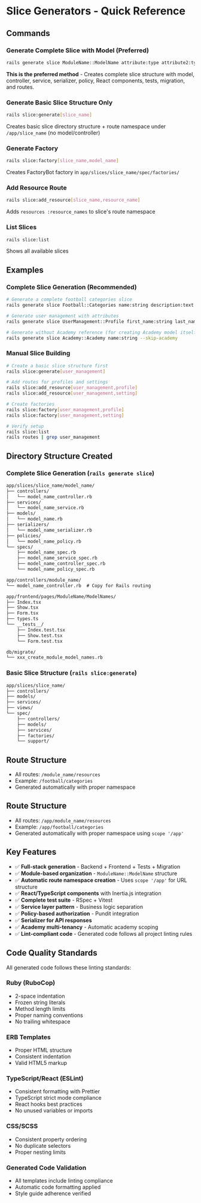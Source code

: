 # Slice Generators - Quick Reference

## Commands

### Generate Complete Slice with Model (Preferred)

```bash
rails generate slice ModuleName::ModelName attribute:type attribute2:type
```

**This is the preferred method** - Creates complete slice structure with model, controller, service, serializer, policy, React components, tests, migration, and routes.

### Generate Basic Slice Structure Only

```bash
rails slice:generate[slice_name]
```

Creates basic slice directory structure + route namespace under `/app/slice_name` (no model/controller)

### Generate Factory

```bash
rails slice:factory[slice_name,model_name]
```

Creates FactoryBot factory in `app/slices/slice_name/spec/factories/`

### Add Resource Route

```bash
rails slice:add_resource[slice_name,resource_name]
```

Adds `resources :resource_names` to slice's route namespace

### List Slices

```bash
rails slice:list
```

Shows all available slices

## Examples

### Complete Slice Generation (Recommended)

```bash
# Generate a complete football categories slice
rails generate slice Football::Categories name:string description:text

# Generate user management with attributes  
rails generate slice UserManagement::Profile first_name:string last_name:string bio:text

# Generate without Academy reference (for creating Academy model itself)
rails generate slice Academy::Academy name:string --skip-academy
```

### Manual Slice Building

```bash
# Create a basic slice structure first
rails slice:generate[user_management]

# Add routes for profiles and settings
rails slice:add_resource[user_management,profile]
rails slice:add_resource[user_management,setting]  

# Create factories
rails slice:factory[user_management,profile]
rails slice:factory[user_management,setting]

# Verify setup
rails slice:list
rails routes | grep user_management
```

## Directory Structure Created

### Complete Slice Generation (`rails generate slice`)

```txt
app/slices/slice_name/model_name/
├── controllers/
│   └── model_name_controller.rb
├── services/
│   └── model_name_service.rb  
├── models/
│   └── model_name.rb
├── serializers/
│   └── model_name_serializer.rb
├── policies/
│   └── model_name_policy.rb
└── specs/
    ├── model_name_spec.rb
    ├── model_name_service_spec.rb
    ├── model_name_controller_spec.rb
    └── model_name_policy_spec.rb

app/controllers/module_name/
└── model_name_controller.rb  # Copy for Rails routing

app/frontend/pages/ModuleName/ModelNames/
├── Index.tsx
├── Show.tsx
├── Form.tsx
├── types.ts
└── __tests__/
    ├── Index.test.tsx
    ├── Show.test.tsx
    └── Form.test.tsx

db/migrate/
└── xxx_create_module_model_names.rb
```

### Basic Slice Structure (`rails slice:generate`)

```txt
app/slices/slice_name/
├── controllers/
├── models/
├── services/
├── views/
└── spec/
    ├── controllers/
    ├── models/
    ├── services/
    ├── factories/
    └── support/
```

## Route Structure

- All routes: `/module_name/resources`
- Example: `/football/categories`
- Generated automatically with proper namespace

## Route Structure

- All routes: `/app/module_name/resources`
- Example: `/app/football/categories`
- Generated automatically with proper namespace using `scope '/app'`

## Key Features

- ✅ **Full-stack generation** - Backend + Frontend + Tests + Migration
- ✅ **Module-based organization** - `ModuleName::ModelName` structure
- ✅ **Automatic route namespace creation** - Uses `scope '/app'` for URL structure
- ✅ **React/TypeScript components** with Inertia.js integration
- ✅ **Complete test suite** - RSpec + Vitest
- ✅ **Service layer pattern** - Business logic separation
- ✅ **Policy-based authorization** - Pundit integration
- ✅ **Serializer for API responses**
- ✅ **Academy multi-tenancy** - Automatic academy scoping
- ✅ **Lint-compliant code** - Generated code follows all project linting rules

## Code Quality Standards

All generated code follows these linting standards:

### Ruby (RuboCop)

- 2-space indentation
- Frozen string literals
- Method length limits
- Proper naming conventions
- No trailing whitespace

### ERB Templates

- Proper HTML structure
- Consistent indentation
- Valid HTML5 markup

### TypeScript/React (ESLint)

- Consistent formatting with Prettier
- TypeScript strict mode compliance
- React hooks best practices
- No unused variables or imports

### CSS/SCSS

- Consistent property ordering
- No duplicate selectors
- Proper nesting limits

### Generated Code Validation

- All templates include linting compliance
- Automatic code formatting applied
- Style guide adherence verified
